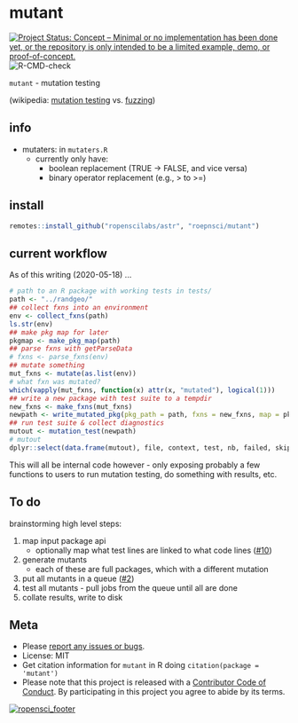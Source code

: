 mutant
======



[![Project Status: Concept – Minimal or no implementation has been done yet, or the repository is only intended to be a limited example, demo, or proof-of-concept.](http://www.repostatus.org/badges/latest/concept.svg)](http://www.repostatus.org/#concept)
![R-CMD-check](https://github.com/ropensci/mutant/workflows/R-CMD-check/badge.svg)

`mutant` - mutation testing

(wikipedia: [mutation testing](https://en.wikipedia.org/wiki/Mutation_testing) vs. [fuzzing](https://en.wikipedia.org/wiki/Fuzzing))

## info

- mutaters: in `mutaters.R`
  - currently only have: 
    - boolean replacement (TRUE -> FALSE, and vice versa)
    - binary operator replacement (e.g., > to >=)

## install


```r
remotes::install_github("ropenscilabs/astr", "roepnsci/mutant")
```

## current workflow

As of this writing (2020-05-18) ...


```r
# path to an R package with working tests in tests/
path <- "../randgeo/" 
## collect fxns into an environment
env <- collect_fxns(path)
ls.str(env)
## make pkg map for later
pkgmap <- make_pkg_map(path)
## parse fxns with getParseData
# fxns <- parse_fxns(env)
## mutate something
mut_fxns <- mutate(as.list(env))
# what fxn was mutated?
which(vapply(mut_fxns, function(x) attr(x, "mutated"), logical(1)))
## write a new package with test suite to a tempdir
new_fxns <- make_fxns(mut_fxns)
newpath <- write_mutated_pkg(pkg_path = path, fxns = new_fxns, map = pkgmap)
## run test suite & collect diagnostics
mutout <- mutation_test(newpath)
# mutout
dplyr::select(data.frame(mutout), file, context, test, nb, failed, skipped, error, warning, passed)
```

This will all be internal code however - only exposing probably a few functions to users to 
run mutation testing, do something with results, etc.

## To do

brainstorming high level steps:

1. map input package api
    - optionally map what test lines are linked to what code lines ([#10](https://github.com/ropensci/mutant/issues/10))
2. generate mutants
    - each of these are full packages, which with a different mutation
3. put all mutants in a queue ([#2](https://github.com/ropensci/mutant/issues/2))
4. test all mutants - pull jobs from the queue until all are done
5. collate results, write to disk

## Meta

* Please [report any issues or bugs](https://github.com/ropensci/mutant/issues).
* License: MIT
* Get citation information for `mutant` in R doing `citation(package = 'mutant')`
* Please note that this project is released with a [Contributor Code of Conduct][coc]. By participating in this project you agree to abide by its terms.

[![ropensci_footer](https://ropensci.org/public_images/github_footer.png)](https://ropensci.org)

[coc]: https://github.com/ropensci/mutant/blob/master/CODE_OF_CONDUCT.md
